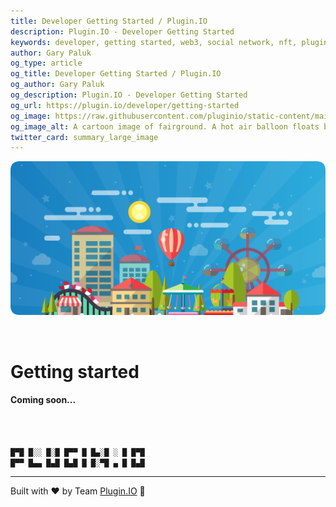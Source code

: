 ```yaml
---
title: Developer Getting Started / Plugin.IO
description: Plugin.IO - Developer Getting Started
keywords: developer, getting started, web3, social network, nft, plugin.io, pluginio, NEKO, token, cryptocurrency, crypto
author: Gary Paluk
og_type: article
og_title: Developer Getting Started / Plugin.IO
og_author: Gary Paluk
og_description: Plugin.IO - Developer Getting Started
og_url: https://plugin.io/developer/getting-started
og_image: https://raw.githubusercontent.com/pluginio/static-content/main/lang/en/docs/v1/images/header_banner.png
og_image_alt: A cartoon image of fairground. A hot air balloon floats by through an open blue sky
twitter_card: summary_large_image
---
```


![A Plugin.IO branded banner that shows a young woman in front of a vivid blue background.](https://raw.githubusercontent.com/pluginio/static-content/main/lang/en/docs/v1/images/header_banner.png)

<br />

<h1>Getting started</h1>

<h4>Coming soon...</h4>

<br />
<br />

```javascript
█▀█ █░░ █░█ █▀▀ █ █▄░█ ░ █ █▀█
█▀▀ █▄▄ █▄█ █▄█ █ █░▀█ ▄ █ █▄█
```
---
Built with ❤️ by Team [Plugin.IO](https://github.com/orgs/pluginio/teams/plugin-io-team/members) 🚀

<br />
<br />